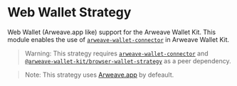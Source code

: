 # Web Wallet Strategy

Web Wallet (Arweave.app like) support for the Arweave Wallet Kit. This module enables the use of [`arweave-wallet-connector`](https://npmjs.com/arweave-wallet-connector) in Arweave Wallet Kit.

> Warning: This strategy requires [`arweave-wallet-connector`](https://npmjs.com/arweave-wallet-connector) and [`@arweave-wallet-kit/browser-wallet-strategy`](https://npmjs.com/@arweave-wallet-kit/browser-wallet-strategy) as a peer dependency.

> Note: This strategy uses [Arweave.app](https://arweave.app) by defeault.
